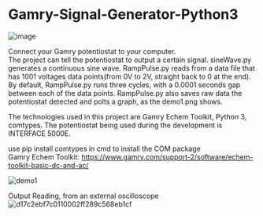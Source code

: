 # Gamry-Signal-Generator-Python3
![image](https://user-images.githubusercontent.com/50966363/177796983-56907dad-51e0-4ef4-b0f8-3a599150b8f7.png)

Connect your Gamry potentiostat to your computer.\
The project can tell the potentiostat to output a certain signal. sineWave.py generates a continuous sine wave. RampPulse.py reads from a data file that has 1001 voltages data points(from 0V to 2V, straight back to 0 at the end). By default, RampPulse.py runs three cycles, with a 0.0001 seconds gap between each of the data points. RampPulse.py also saves raw data the potentiostat detected and polts a graph, as the demo1.png shows.

The technologies used in this project are Gamry Echem Toolkit, Python 3, comtypes. The potentiostat being used during the development is INTERFACE 5000E.

use pip install comtypes in cmd to install the COM package\
Gamry Echem Toolkit:
https://www.gamry.com/support-2/software/echem-toolkit-basic-dc-and-ac/

![demo1](https://user-images.githubusercontent.com/50966363/177796481-0845cb86-bb3e-44d8-9c39-c82020d270a4.jpg)


Output Reading, from an external oscilloscope
![d17c2ebf7c0110002ff289c568eb1cf](https://user-images.githubusercontent.com/50966363/177798855-7f349cc8-51e3-4078-9710-b901fba64af1.jpg)

